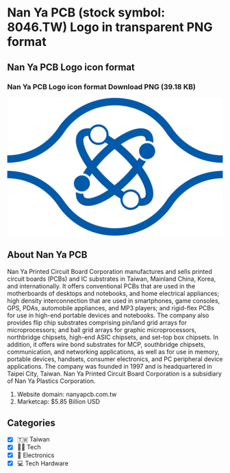 # Nan Ya PCB (stock symbol: 8046.TW) Logo in transparent PNG format

## Nan Ya PCB Logo icon format

### Nan Ya PCB Logo icon format Download PNG (39.18 KB)

![Nan Ya PCB Logo icon format Download PNG (39.18 KB)](/img/orig/8046.TW-4b8c8a65.png)

## About Nan Ya PCB

Nan Ya Printed Circuit Board Corporation manufactures and sells printed circuit boards (PCBs) and IC substrates in Taiwan, Mainland China, Korea, and internationally. It offers conventional PCBs that are used in the motherboards of desktops and notebooks, and home electrical appliances; high density interconnection that are used in smartphones, game consoles, GPS, PDAs, automobile appliances, and MP3 players; and rigid-flex PCBs for use in high-end portable devices and notebooks. The company also provides flip chip substrates comprising pin/land grid arrays for microprocessors; and ball grid arrays for graphic microprocessors, northbridge chipsets, high-end ASIC chipsets, and set-top box chipsets. In addition, it offers wire bond substrates for MCP, southbridge chipsets, communication, and networking applications, as well as for use in memory, portable devices, handsets, consumer electronics, and PC peripheral device applications. The company was founded in 1997 and is headquartered in Taipei City, Taiwan. Nan Ya Printed Circuit Board Corporation is a subsidiary of Nan Ya Plastics Corporation.

1. Website domain: nanyapcb.com.tw
2. Marketcap: $5.85 Billion USD


## Categories
- [x] 🇹🇼 Taiwan
- [x] 👩‍💻 Tech
- [x] 🔌 Electronics
- [x] 💻 Tech Hardware
